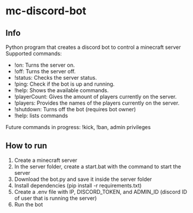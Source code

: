 # mc-discord-bot
## Info
Python program that creates a discord bot to control a minecraft server \
Supported commands: 
* !on: Turns the server on.
* !off: Turns the server off.
* !status: Checks the server status.
* !ping: Check if the bot is up and running.
* !help: Shows the available commands.
* !playerCount: Gives the amount of players currently on the server.
* !players: Provides the names of the players currently on the server.
* !shutdown: Turns off the bot (requires bot owner)
* !help: lists commands

Future commands in progress: !kick, !ban, admin privileges
## How to run
1. Create a minecraft server
2. In the server folder, create a start.bat with the command to start the server
3. Download the bot.py and save it inside the server folder
4. Install dependencies (pip install -r requirements.txt)
5. Create a .env file with IP, DISCORD_TOKEN, and ADMIN_ID (discord ID of user that is running the server)
6. Run the bot

